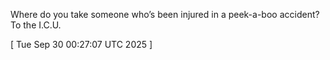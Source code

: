  
Where do you take someone who’s been injured in a peek-a-boo accident? To the I.C.U.
 
[ 
Tue Sep 30 00:27:07 UTC 2025
 ]
